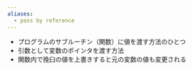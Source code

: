 ```yaml
---
aliases:
  - pass by reference
---
```

- プログラムのサブルーチン（関数）に値を渡す方法のひとつ
- 引数として変数のポインタを渡す方法
- 関数内で挽臼の値を上書きすると元の変数の値も変更される
